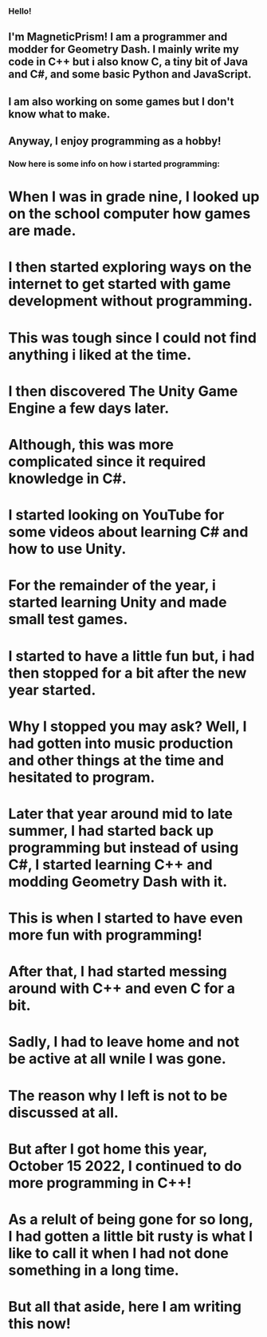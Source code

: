 ### Hello!
## I'm MagneticPrism! I am a programmer and modder for Geometry Dash. I mainly write my code in C++ but i also know C, a tiny bit of Java and C#, and some basic Python and JavaScript.
## I am also working on some games but I don't know what to make. 

## Anyway, I enjoy programming as a hobby!

### Now here is some info on how i started programming:
  # When I was in grade nine, I looked up on the school computer how games are made.
  # I then started exploring ways on the internet to get started with game development without programming.
  # This was tough since I could not find anything i liked at the time.
  # I then discovered The Unity Game Engine a few days later.
  # Although, this was more complicated since it required knowledge in C#.
  # I started looking on YouTube for some videos about learning C# and how to use Unity.
  # For the remainder of the year, i started learning Unity and made small test games.
  # I started to have a little fun but, i had then stopped for a bit after the new year started.
  # Why I stopped you may ask? Well, I had gotten into music production and other things at the time and hesitated to program.
  # Later that year around mid to late summer, I had started back up programming but instead of using C#, I started learning C++ and modding Geometry Dash with it.
  # This is when I started to have even more fun with programming!
  # After that, I had started messing around with C++ and even C for a bit.
  # Sadly, I had to leave home and not be active at all wnile I was gone.
  # The reason why I left is not to be discussed at all.
  # But after I got home this year, October 15 2022, I continued to do more programming in C++!
  # As a relult of being gone for so long, I had gotten a little bit rusty is what I like to call it when I had not done something in a long time.
  # But all that aside, here I am writing this now!
